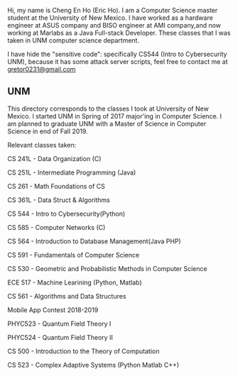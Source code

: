 Hi, my name is Cheng En Ho (Eric Ho). I am a Computer Science master student at the University of New Mexico. I have worked as a hardware engineer at ASUS company and BISO engineer at AMI company,and now working at Marlabs as a Java Full-stack Developer. These classes that I was taken in UNM computer science department.




I have hide the "sensitive code": specifically CS544 (Intro to Cybersecurity UNM), because it has some attack server scripts, feel free to contact me at gretor0231@gmail.com

## UNM ##
This directory corresponds to the classes I took at University of New Mexico. I started UNM in Spring of 2017 major'ing in Computer Science. I am planned to graduate UNM with a Master of Science in Computer Science in end of Fall 2019.

Relevant classes taken:


CS 241L - Data Organization (C)

CS 251L - Intermediate Programming (Java)

CS 261  - Math Foundations of CS

CS 361L - Data Struct & Algorithms

CS 544  - Intro to Cybersecurity(Python)

CS 585  - Computer Networks (C)

CS 564  - Introduction to Database Management(Java PHP)

CS 591  - Fundamentals of Computer Science

CS 530  - Geometric and Probabilistic Methods in Computer Science

ECE 517 - Machine Learining (Python, Matlab)

CS 561  - Algorithms and Data Structures 

Mobile App Contest 2018-2019

PHYC523 - Quantum Field Theory I

PHYC524 - Quantum Field Theory II

CS 500  - Introduction to the Theory of Computation

CS 523  - Complex Adaptive Systems (Python Matlab C++)
